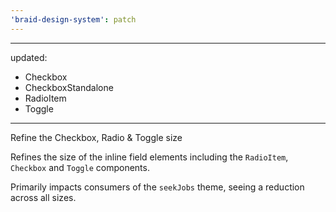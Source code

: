 ```yaml
---
'braid-design-system': patch
---
```


---
updated:
  - Checkbox
  - CheckboxStandalone
  - RadioItem
  - Toggle
---

Refine the Checkbox, Radio & Toggle size

Refines the size of the inline field elements including the `RadioItem`, `Checkbox` and `Toggle` components.

Primarily impacts consumers of the `seekJobs` theme, seeing a reduction across all sizes.
